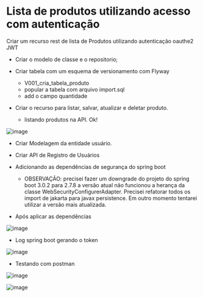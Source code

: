 # Lista de produtos utilizando acesso com autenticação
Criar um recurso rest de lista de Produtos utilizando autenticação oauthe2 JWT 

- Criar o modelo de classe e o repositorio;

- Criar tabela com um esquema de versionamento com Flyway
	- V001_cria_tabela_produto
	- popular a tabela com arquivo import.sql
	- add o campo quantidade
	
- Criar o recurso para listar, salvar, atualizar e deletar produto.
	- listando produtos na API. Ok!

![image](https://user-images.githubusercontent.com/28118980/217341295-a7362699-b010-4ca7-a305-30d4b92c79c9.png)

- Criar Modelagem da entidade usuário.
- Criar API de Registro de Usuários

- Adicionando as dependências de segurança do spring boot
	- OBSERVAÇÃO: precisei fazer um downgrade do projeto do spring boot 3.0.2 para 2.7.8 a versão atual
	não funcionou a herança da classe WebSecurityConfigurerAdapter. Precisei refatorar todos os import de
	jakarta para javax persistence. Em outro momento tentarei utilizar a versão mais atualizada.
	
- Após aplicar as dependências

![image](https://user-images.githubusercontent.com/28118980/217396816-6cb1b844-a033-42ea-80e8-799ba38382fe.png)
 
- Log spring boot gerando o token

![image](https://user-images.githubusercontent.com/28118980/217399757-dc50af6a-c9f3-471c-b443-79a8ce2f2f60.png)

- Testando com postman

![image](https://user-images.githubusercontent.com/28118980/217399999-1b30724f-6a51-4e39-803c-9a3387716193.png)

![image](https://user-images.githubusercontent.com/28118980/217400124-5ebaf495-18c1-4de0-ae88-9a3a6eedec3f.png)

